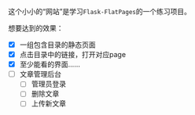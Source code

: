 这个小小的“网站”是学习`Flask-FlatPages`的一个练习项目。

想要达到的效果：

- [x] 一组包含目录的静态页面
- [x] 点击目录中的链接，打开对应page
- [x] 至少能看的界面……
- [ ] 文章管理后台
    - [ ] 管理员登录
    - [ ] 删除文章
    - [ ] 上传新文章
